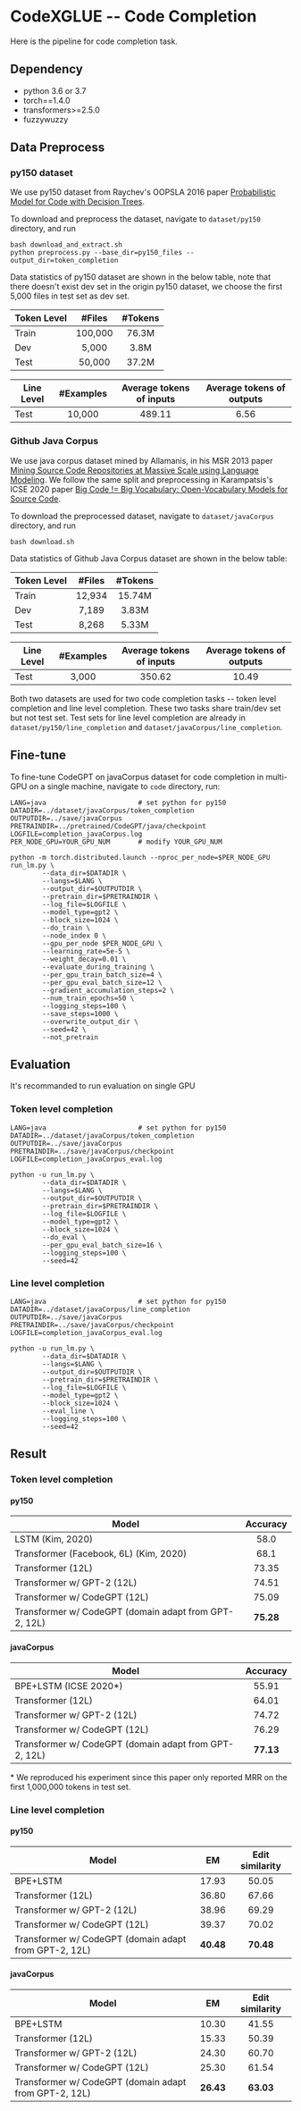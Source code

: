 # CodeXGLUE -- Code Completion

Here is the pipeline for code completion task.


## Dependency

- python 3.6 or 3.7
- torch==1.4.0
- transformers>=2.5.0
- fuzzywuzzy


## Data Preprocess

### py150 dataset

We use py150 dataset from Raychev's OOPSLA 2016 paper [Probabilistic Model for Code with Decision Trees](https://files.sri.inf.ethz.ch/website/papers/oopsla16-dt.pdf).

To download and preprocess the dataset, navigate to `dataset/py150` directory, and run
```shell
bash download_and_extract.sh
python preprocess.py --base_dir=py150_files --output_dir=token_completion
```

Data statistics of py150 dataset are shown in the below table, note that there doesn't exist dev set in the origin py150 dataset, we choose the first 5,000 files in test set as dev set.

| Token Level |   #Files    |   #Tokens   |
| ----------- | :---------: | :---------: |
|    Train    |   100,000   |    76.3M    |
|     Dev     |    5,000    |     3.8M    |
|    Test     |    50,000   |    37.2M    |

| Line Level |  #Examples  | Average tokens of inputs | Average tokens of outputs |
| ---------- | :---------: | :----------------------: | :-----------------------: |
|    Test    |    10,000   |          489.11          |          6.56             |

### Github Java Corpus

We use java corpus dataset mined by Allamanis, in his MSR 2013 paper [Mining Source Code Repositories at Massive Scale using Language Modeling](https://homepages.inf.ed.ac.uk/csutton/publications/msr2013.pdf). We follow the same split and preprocessing in Karampatsis's ICSE 2020 paper [Big Code != Big Vocabulary: Open-Vocabulary Models for Source Code](http://homepages.inf.ed.ac.uk/s1467463/documents/icse20-main-1325.pdf).

To download the preprocessed dataset, navigate to `dataset/javaCorpus` directory, and run
```shell
bash download.sh
```

Data statistics of Github Java Corpus dataset are shown in the below table:

| Token Level |   #Files   |   #Tokens   |
| ----------- | :--------: | :---------: |
|    Train    |   12,934   |   15.74M    |
|     Dev     |    7,189   |    3.83M    |
|    Test     |    8,268   |    5.33M    |

| Line Level |  #Examples  | Average tokens of inputs | Average tokens of outputs |
| ---------- | :---------: | :----------------------: | :-----------------------: |
|    Test    |    3,000    |          350.62          |          10.49            |


Both two datasets are used for two code completion tasks -- token level completion and line level completion. These two tasks share train/dev set but not test set. Test sets for line level completion are already in `dataset/py150/line_completion` and `dataset/javaCorpus/line_completion`.


## Fine-tune
To fine-tune CodeGPT on javaCorpus dataset for code completion in multi-GPU on a single machine, navigate to `code` directory, run:

```shell
LANG=java                       # set python for py150
DATADIR=../dataset/javaCorpus/token_completion
OUTPUTDIR=../save/javaCorpus
PRETRAINDIR=../pretrained/CodeGPT/java/checkpoint
LOGFILE=completion_javaCorpus.log
PER_NODE_GPU=YOUR_GPU_NUM       # modify YOUR_GPU_NUM

python -m torch.distributed.launch --nproc_per_node=$PER_NODE_GPU run_lm.py \
        --data_dir=$DATADIR \
        --langs=$LANG \
        --output_dir=$OUTPUTDIR \
        --pretrain_dir=$PRETRAINDIR \
        --log_file=$LOGFILE \
        --model_type=gpt2 \
        --block_size=1024 \
        --do_train \
        --node_index 0 \
        --gpu_per_node $PER_NODE_GPU \
        --learning_rate=5e-5 \
        --weight_decay=0.01 \
        --evaluate_during_training \
        --per_gpu_train_batch_size=4 \
        --per_gpu_eval_batch_size=12 \
        --gradient_accumulation_steps=2 \
        --num_train_epochs=50 \
        --logging_steps=100 \
        --save_steps=1000 \
        --overwrite_output_dir \
        --seed=42 \
        --not_pretrain
```


## Evaluation

It's recommanded to run evaluation on single GPU

### Token level completion
```shell
LANG=java                       # set python for py150
DATADIR=../dataset/javaCorpus/token_completion
OUTPUTDIR=../save/javaCorpus
PRETRAINDIR=../save/javaCorpus/checkpoint
LOGFILE=completion_javaCorpus_eval.log

python -u run_lm.py \
        --data_dir=$DATADIR \
        --langs=$LANG \
        --output_dir=$OUTPUTDIR \
        --pretrain_dir=$PRETRAINDIR \
        --log_file=$LOGFILE \
        --model_type=gpt2 \
        --block_size=1024 \
        --do_eval \
        --per_gpu_eval_batch_size=16 \
        --logging_steps=100 \
        --seed=42 
```

### Line level completion
```shell
LANG=java                       # set python for py150
DATADIR=../dataset/javaCorpus/line_completion
OUTPUTDIR=../save/javaCorpus
PRETRAINDIR=../save/javaCorpus/checkpoint
LOGFILE=completion_javaCorpus_eval.log

python -u run_lm.py \
        --data_dir=$DATADIR \
        --langs=$LANG \
        --output_dir=$OUTPUTDIR \
        --pretrain_dir=$PRETRAINDIR \
        --log_file=$LOGFILE \
        --model_type=gpt2 \
        --block_size=1024 \
        --eval_line \
        --logging_steps=100 \
        --seed=42 
```

## Result

### Token level completion

#### py150

| Model                                                 |  Accuracy  |
| ----------------------------------------------------- | :--------: |
| LSTM (Kim, 2020)                                      |    58.0    |
| Transformer (Facebook, 6L) (Kim, 2020)                |    68.1    |
| Transformer (12L)                                     |    73.35   |
| Transformer w/ GPT-2 (12L)                            |    74.51   |
| Transformer w/ CodeGPT (12L)                          |    75.09   |
| Transformer w/ CodeGPT (domain adapt from GPT-2, 12L) |  **75.28** |

#### javaCorpus

| Model                                                 |  Accuracy  |
| ----------------------------------------------------- | :--------: |
| BPE+LSTM (ICSE 2020*)                                 |    55.91   |
| Transformer (12L)                                     |    64.01   |
| Transformer w/ GPT-2 (12L)                            |    74.72   |
| Transformer w/ CodeGPT (12L)                          |    76.29   |
| Transformer w/ CodeGPT (domain adapt from GPT-2, 12L) |  **77.13** |

\* We reproduced his experiment since this paper only reported MRR on the first 1,000,000 tokens in test set.


### Line level completion

#### py150

| Model                                                 |     EM     |  Edit similarity  |
| ----------------------------------------------------- | :--------: | :---------------: |
| BPE+LSTM                                              |    17.93   |       50.05       |
| Transformer (12L)                                     |    36.80   |       67.66       |
| Transformer w/ GPT-2 (12L)                            |    38.96   |       69.29       |
| Transformer w/ CodeGPT (12L)                          |    39.37   |       70.02       |
| Transformer w/ CodeGPT (domain adapt from GPT-2, 12L) |  **40.48** |     **70.48**     |

#### javaCorpus

| Model                                                 |     EM     |  Edit similarity  |
| ----------------------------------------------------- | :--------: | :---------------: |
| BPE+LSTM                                              |    10.30   |       41.55       |
| Transformer (12L)                                     |    15.33   |       50.39       |
| Transformer w/ GPT-2 (12L)                            |    24.30   |       60.70       |
| Transformer w/ CodeGPT (12L)                          |    25.30   |       61.54       |
| Transformer w/ CodeGPT (domain adapt from GPT-2, 12L) |  **26.43** |     **63.03**     |

